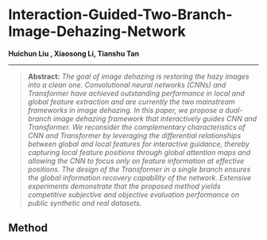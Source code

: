 # Interaction-Guided-Two-Branch-Image-Dehazing-Network
 <b>Huichun Liu , Xiaosong Li, Tianshu Tan </b>
<hr />



> **Abstract:** *The goal of image dehazing is restoring the hazy images into a clean one. Convolutional neural networks (CNNs) and Transformer have achieved outstanding performance in local and global feature extraction and are currently the two mainstream frameworks in image dehazing. In this paper, we propose a dual-branch image dehazing framework that interactively guides CNN and Transformer. We reconsider the complementary characteristics of CNN and Transformer by leveraging the differential relationships between global and local features for interactive guidance, thereby capturing local feature positions through global attention maps and allowing the CNN to focus only on feature information at effective positions. The design of the Transformer in a single branch ensures the global information recovery capability of the network. Extensive experiments demonstrate that the proposed method yields competitive subjective and objective evaluation performance on public synthetic and real datasets.*


## Method
